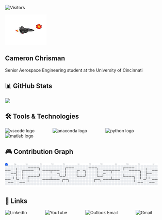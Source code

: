 ![Visitors](https://komarev.com/ghpvc/?username=chrismcr8743&color=blue)

<img src="https://github.com/chrismcr8743/chrismcr8743/blob/main/assets/fighter-jet.gif?raw=true" height="100" />

<h2 align="left">Cameron Chrisman</h2>
<p align="left">Senior Aerospace Engineering student at the University of Cincinnati</p>

<h2 align="left">📊 GitHub Stats</h2>

<a href="https://github.com/chrismcr8743/chrismcr8743">
  <img align="center" src="https://github-readme-stats.vercel.app/api/top-langs/?username=chrismcr8743&hide=java,html,tex&title_color=ffffff&text_color=c9cacc&icon_color=2bbc8a&bg_color=1d1f21&langs_count=3" />
</a>

<h2 align="left">🛠️ Tools & Technologies</h2>

<div align="left">

  <img src="https://cdn.jsdelivr.net/gh/devicons/devicon/icons/vscode/vscode-original.svg" height="40" alt="vscode logo"  />
  <img width="52" />
  <img src="https://cdn.jsdelivr.net/gh/devicons/devicon/icons/anaconda/anaconda-original.svg" height="40" alt="anaconda logo"  />
  <img width="52" />
  <img src="https://cdn.jsdelivr.net/gh/devicons/devicon/icons/python/python-original.svg" height="40" alt="python logo"  />
  <img width="52" />
  <img src="https://cdn.jsdelivr.net/gh/devicons/devicon/icons/matlab/matlab-original.svg" height="40" alt="matlab logo"  />
</div>

<h2 align="left">🎮 Contribution Graph</h2>

<picture>
  <source media="(prefers-color-scheme: dark)" srcset="https://raw.githubusercontent.com/chrismcr8743/chrismcr8743/output/pacman-contribution-graph-dark.svg">
  <source media="(prefers-color-scheme: light)" srcset="https://raw.githubusercontent.com/chrismcr8743/chrismcr8743/output/pacman-contribution-graph.svg">
  <img alt="pacman contribution graph" src="https://raw.githubusercontent.com/chrismcr8743/chrismcr8743/output/pacman-contribution-graph.svg">
</picture>

<h2 align="left">🔗 Links</h2>

<div align="left">
  <a href="https://www.linkedin.com/in/chrismcr43" target="_blank" style="text-decoration: none;">
    <img src="https://raw.githubusercontent.com/maurodesouza/profile-readme-generator/master/src/assets/icons/social/linkedin/default.svg" height="40" alt="LinkedIn" />
  </a>
  <img width="52" />

  <a href="https://www.youtube.com/@pillowpets4life393" target="_blank" style="text-decoration: none;">
    <img src="https://raw.githubusercontent.com/maurodesouza/profile-readme-generator/master/src/assets/icons/social/youtube/default.svg" height="40" alt="YouTube" />
  </a>
  <img width="52" />

  <a href="mailto:chrismcr@mail.uc.edu" style="text-decoration: none;">
    <img src="https://raw.githubusercontent.com/maurodesouza/profile-readme-generator/master/src/assets/icons/social/microsoft-outlook/default.svg" height="40" alt="Outlook Email" />
  </a>
  <img width="52" />

  <a href="mailto:chrismcr8743@gmail.com" style="text-decoration: none;">
    <img src="https://raw.githubusercontent.com/maurodesouza/profile-readme-generator/master/src/assets/icons/social/gmail/default.svg" height="40" alt="Gmail" />
  </a>
</div>
